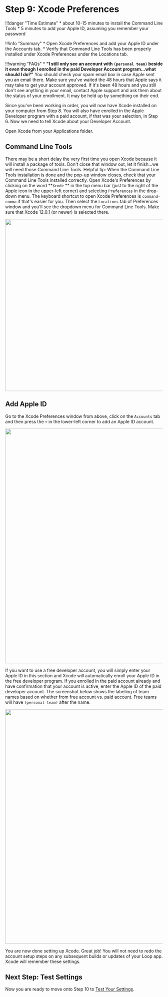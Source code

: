 # Step 9: Xcode Preferences

!!!danger "Time Estimate"
    * about 10-15 minutes to install the Command Line Tools
    * 5 minutes to add your Apple ID, assuming you remember your password

!!!info "Summary"
    * Open Xcode Preferences and add your Apple ID under the Accounts tab.
    * Verify that Command Line Tools has been properly installed under Xcode Preferences under the Locations tab.

!!!warning "FAQs"
    * **"I still only see an account with `(personal team)` beside it even though I enrolled in the paid Developer Account program...what should I do?"** You should check your spam email box in case Apple sent you an email there. Make sure you've waited the 48 hours that Apple says it may take to get your account approved. If it's been 48 hours and you still don't see anything in your email, contact Apple support and ask them about the status of your enrollment. It may be held up by something on their end.

Since you've been working in order, you will now have Xcode installed on your computer from Step 8. You will also have enrolled in the Apple Developer program with a paid account, if that was your selection, in Step 6. Now we need to tell Xcode about your Developer Account.

Open Xcode from your Applications folder. 

## Command Line Tools
There may be a short delay the very first time you open Xcode because it will install a package of tools. Don't close that window out, let it finish...we will need those Command Line Tools. Helpful tip: When the Command Line Tools installation is done and the pop-up window closes, check that your Command Line Tools installed correctly. Open Xcode's Preferences by clicking on the word **`Xcode` ** in the top menu bar (just to the right of the Apple icon in the upper-left corner) and selecting `Preferences` in the drop-down menu. The keyboard shortcut to open Xcode Preferences is `command-comma` if that's easier for you. Then select the `Locations` tab of Preferences window and you'll see the dropdown menu for Command Line Tools. Make sure that Xcode 12.0.1 (or newer) is selected there.
<p align="center">
<img src="https://loopkit.github.io/loopdocs/build/img/command-line-error-3.png" width="550">
</p>

## Add Apple ID
Go to the Xcode Preferences window from above, click on the `Accounts` tab and then press the `+` in the lower-left corner to add an Apple ID account.

<p align="center">
<img src="https://loopkit.github.io/loopdocs/build/img/xcode_account.png" width="750">
</p>

If you want to use a free developer account, you will simply enter your Apple ID in this section and Xcode will automatically enroll your Apple ID in the free developer program. If you enrolled in the paid account already and have confirmation that your account is active, enter the Apple ID of the paid developer account. The screenshot below shows the labeling of team names based on whether from free account vs. paid account. Free teams will have `(personal team)` after the name.

<p align="center">
<img src="https://loopkit.github.io/loopdocs/build/img/apple_id.png" width="750">
</p>

You are now done setting up Xcode.  Great job!  You will not need to redo the account setup steps on any subsequent builds or updates of your Loop app.  Xcode will remember these settings.

## Next Step: Test Settings

Now you are ready to move onto Step 10 to [Test Your Settings](https://loopkit.github.io/loopdocs/build/step10/).

